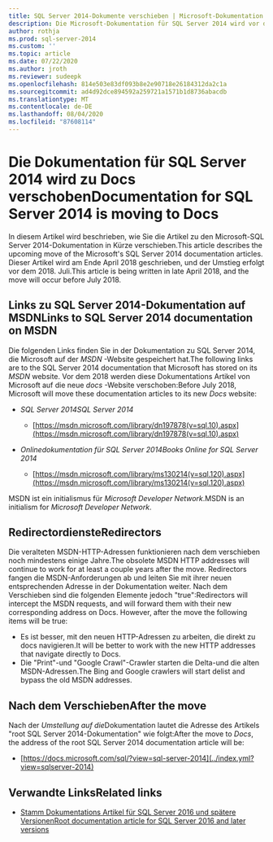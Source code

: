 ```yaml
---
title: SQL Server 2014-Dokumente verschieben | Microsoft-Dokumentation
description: Die Microsoft-Dokumentation für SQL Server 2014 wird vor dem 2018. Juli von MSDN zu diesem Thema in der Dokumentation verschoben.
author: rothja
ms.prod: sql-server-2014
ms.custom: ''
ms.topic: article
ms.date: 07/22/2020
ms.author: jroth
ms.reviewer: sudeepk
ms.openlocfilehash: 814e503e83df093b8e2e90718e26184312da2c1a
ms.sourcegitcommit: ad4d92dce894592a259721a1571b1d8736abacdb
ms.translationtype: MT
ms.contentlocale: de-DE
ms.lasthandoff: 08/04/2020
ms.locfileid: "87608114"
---
```

# <a name="documentation-for-sql-server-2014-is-moving-to-docs"></a><span data-ttu-id="2e0a0-103">Die Dokumentation für SQL Server 2014 wird zu Docs verschoben</span><span class="sxs-lookup"><span data-stu-id="2e0a0-103">Documentation for SQL Server 2014 is moving to Docs</span></span>

<span data-ttu-id="2e0a0-104">In diesem Artikel wird beschrieben, wie Sie die Artikel zu den Microsoft-SQL Server 2014-Dokumentation in Kürze verschieben.</span><span class="sxs-lookup"><span data-stu-id="2e0a0-104">This article describes the upcoming move of the Microsoft's SQL Server 2014 documentation articles.</span></span> <span data-ttu-id="2e0a0-105">Dieser Artikel wird am Ende April 2018 geschrieben, und der Umstieg erfolgt vor dem 2018. Juli.</span><span class="sxs-lookup"><span data-stu-id="2e0a0-105">This article is being written in late April 2018, and the move will occur before July 2018.</span></span>

## <a name="links-to-sql-server-2014-documentation-on-msdn"></a><span data-ttu-id="2e0a0-106">Links zu SQL Server 2014-Dokumentation auf MSDN</span><span class="sxs-lookup"><span data-stu-id="2e0a0-106">Links to SQL Server 2014 documentation on MSDN</span></span>

<span data-ttu-id="2e0a0-107">Die folgenden Links finden Sie in der Dokumentation zu SQL Server 2014, die Microsoft auf der *MSDN* -Website gespeichert hat.</span><span class="sxs-lookup"><span data-stu-id="2e0a0-107">The following links are to the SQL Server 2014 documentation that Microsoft has stored on its *MSDN* website.</span></span> <span data-ttu-id="2e0a0-108">Vor dem 2018 werden diese Dokumentations Artikel von Microsoft auf die neue *docs* -Website verschoben:</span><span class="sxs-lookup"><span data-stu-id="2e0a0-108">Before July 2018, Microsoft will move these documentation articles to its new *Docs* website:</span></span>

- <span data-ttu-id="2e0a0-109">*SQL Server 2014*</span><span class="sxs-lookup"><span data-stu-id="2e0a0-109">*SQL Server 2014*</span></span>
    - [https://msdn.microsoft.com/library/dn197878(v=sql.10).aspx](https://msdn.microsoft.com/library/dn197878(v=sql.10).aspx)

- <span data-ttu-id="2e0a0-110">*Onlinedokumentation für SQL Server 2014*</span><span class="sxs-lookup"><span data-stu-id="2e0a0-110">*Books Online for SQL Server 2014*</span></span>
    - [https://msdn.microsoft.com/library/ms130214(v=sql.120).aspx](https://msdn.microsoft.com/library/ms130214(v=sql.120).aspx)

<span data-ttu-id="2e0a0-111">MSDN ist ein initialismus für *Microsoft Developer Network*.</span><span class="sxs-lookup"><span data-stu-id="2e0a0-111">MSDN is an initialism for *Microsoft Developer Network*.</span></span>


## <a name="redirectors"></a><span data-ttu-id="2e0a0-112">Redirectordienste</span><span class="sxs-lookup"><span data-stu-id="2e0a0-112">Redirectors</span></span>

<span data-ttu-id="2e0a0-113">Die veralteten MSDN-HTTP-Adressen funktionieren nach dem verschieben noch mindestens einige Jahre.</span><span class="sxs-lookup"><span data-stu-id="2e0a0-113">The obsolete MSDN HTTP addresses will continue to work for at least a couple years after the move.</span></span> <span data-ttu-id="2e0a0-114">Redirectors fangen die MSDN-Anforderungen ab und leiten Sie mit ihrer neuen entsprechenden Adresse in der Dokumentation weiter. Nach dem Verschieben sind die folgenden Elemente jedoch "true":</span><span class="sxs-lookup"><span data-stu-id="2e0a0-114">Redirectors will intercept the MSDN requests, and will forward them with their new corresponding address on Docs. However, after the move the following items will be true:</span></span>

- <span data-ttu-id="2e0a0-115">Es ist besser, mit den neuen HTTP-Adressen zu arbeiten, die direkt zu docs navigieren.</span><span class="sxs-lookup"><span data-stu-id="2e0a0-115">It will be better to work with the new HTTP addresses that navigate directly to Docs.</span></span>
- <span data-ttu-id="2e0a0-116">Die "Print"-und "Google Crawl"-Crawler starten die Delta-und die alten MSDN-Adressen.</span><span class="sxs-lookup"><span data-stu-id="2e0a0-116">The Bing and Google crawlers will start delist and bypass the old MSDN addresses.</span></span>


## <a name="after-the-move"></a><span data-ttu-id="2e0a0-117">Nach dem Verschieben</span><span class="sxs-lookup"><span data-stu-id="2e0a0-117">After the move</span></span>

<span data-ttu-id="2e0a0-118">Nach der *Umstellung auf die*Dokumentation lautet die Adresse des Artikels "root SQL Server 2014-Dokumentation" wie folgt:</span><span class="sxs-lookup"><span data-stu-id="2e0a0-118">After the move to *Docs*, the address of the root SQL Server 2014 documentation article will be:</span></span>

- [https://docs.microsoft.com/sql/?view=sql-server-2014](../index.yml?view=sqlserver-2014)


## <a name="related-links"></a><span data-ttu-id="2e0a0-119">Verwandte Links</span><span class="sxs-lookup"><span data-stu-id="2e0a0-119">Related links</span></span>

- [<span data-ttu-id="2e0a0-120">Stamm Dokumentations Artikel für SQL Server 2016 und spätere Versionen</span><span class="sxs-lookup"><span data-stu-id="2e0a0-120">Root documentation article for SQL Server 2016 and later versions</span></span>](https://docs.microsoft.com/sql/?view=sql-server-2016)

